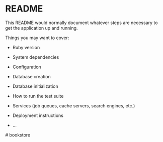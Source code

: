 # README

This README would normally document whatever steps are necessary to get the
application up and running.

Things you may want to cover:

* Ruby version

* System dependencies

* Configuration

* Database creation

* Database initialization

* How to run the test suite

* Services (job queues, cache servers, search engines, etc.)

* Deployment instructions

* ...

<!-- Discount.create(name: "Summer Sale", percentage_off: 20, start_date: Date.new(2023, 6, 1), end_date: Date.new(2023, 9, 1))
Discount.create(name: "Black Friday", percentage_off: 30, start_date: Date.new(2023, 11, 23), end_date: Date.new(2023, 11, 27)) -->

<!-- book = Book.create!(title: 'Rich_dad_poor_dad', description: 'Best book for your personal finance', --># bookstore
